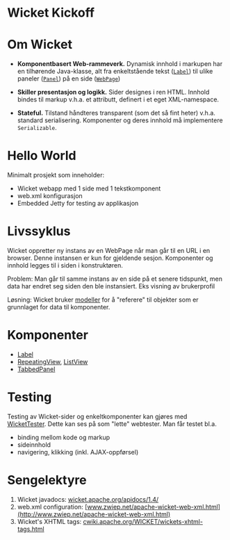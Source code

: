 # Wicket Kickoff





# Om Wicket

+ __Komponentbasert Web-rammeverk.__ Dynamisk innhold i markupen har en tilhørende Java-klasse, alt fra enkeltstående tekst
  ([`Label`](http://wicket.apache.org/apidocs/1.4/org/apache/wicket/markup/html/basic/Label.html))
  til ulike paneler
  ([`Panel`](http://wicket.apache.org/apidocs/1.4/org/apache/wicket/markup/html/panel/Panel.html))
  på en side
  ([`WebPage`](http://wicket.apache.org/apidocs/1.4/org/apache/wicket/markup/html/WebPage.html))

+ __Skiller presentasjon og logikk.__ Sider designes i ren HTML. Innhold bindes til markup
  v.h.a. et attributt, definert i et eget XML-namespace.
  
+ __Stateful.__ Tilstand håndteres transparent (som det så fint heter) v.h.a. standard
  serialisering. Komponenter og deres innhold må implementere `Serializable`.

  


# Hello World

Minimalt prosjekt som inneholder:

- Wicket webapp med 1 side med 1 tekstkomponent
- web.xml konfigurasjon
- Embedded Jetty for testing av applikasjon


# Livssyklus

Wicket oppretter ny instans av en WebPage når man går til en URL i en browser.
Denne instansen er kun for gjeldende sesjon. Komponenter og innhold legges til i
siden i konstruktøren.

Problem: Man går til samme instans av en side på et senere tidspunkt, men data har
endret seg siden den ble instansiert. Eks visning av brukerprofil

Løsning: Wicket bruker
[modeller](http://wicket.apache.org/apidocs/1.4/org/apache/wicket/model/IModel.html)
for å "referere" til objekter som er grunnlaget for data til komponenter.


# Komponenter

- [Label](http://wicket.apache.org/apidocs/1.4/org/apache/wicket/markup/html/basic/Label.html)
- [RepeatingView](http://wicket.apache.org/apidocs/1.4/org/apache/wicket/markup/repeater/RepeatingView.html), [ListView](http://wicket.apache.org/apidocs/1.4/org/apache/wicket/markup/html/list/ListView.html)
- [TabbedPanel](http://wicket.apache.org/apidocs/1.4/org/apache/wicket/extensions/markup/html/tabs/TabbedPanel.html)


# Testing

Testing av Wicket-sider og enkeltkomponenter kan gjøres med
[WicketTester](http://wicket.apache.org/apidocs/1.4/org/apache/wicket/util/tester/WicketTester.html).
Dette kan ses på som "lette" webtester. Man får testet bl.a.

- binding mellom kode og markup
- sideinnhold
- navigering, klikking (inkl. AJAX-oppførsel)



# Sengelektyre

1. Wicket javadocs: [wicket.apache.org/apidocs/1.4/](http://wicket.apache.org/apidocs/1.4/)
2. web.xml configuration: [www.zwiep.net/apache-wicket-web-xml.html](http://www.zwiep.net/apache-wicket-web-xml.html)
3. Wicket's XHTML tags: [cwiki.apache.org/WICKET/wickets-xhtml-tags.html](https://cwiki.apache.org/WICKET/wickets-xhtml-tags.html)
